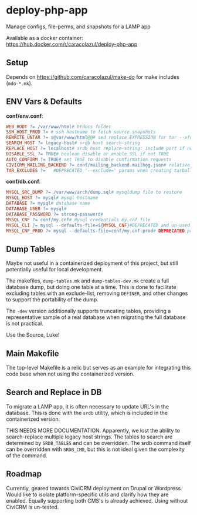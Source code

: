 # deploy-php-app
Manage configs, file-perms, and snapshots for a LAMP app

Available as a docker container: https://hub.docker.com/r/caracolazul/deploy-php-app

## Setup

Depends on https://github.com/caracolazul/make-do for make includes (`mdo-*.mk`).

## ENV Vars & Defaults

**conf/env.conf**:
```makefile
WEB_ROOT ?= /var/www/html# htdocs folder
SSH_HOST_PROD ?= # ssh hostname to fetch source snapshots
REWRITE_UNTAR ?= s@var/www/html@@# sed replace EXPRESSION for tar --xform=EXPRESSION
SEARCH_HOST ?= legacy-host# srdb host search-string
REPLACE_HOST ?= localhost# srdb host replace-string: include port if non-standard (80)
DISABLE_SSL ?= TRUE# boolean disable or enable SSL if not TRUE
AUTO_CONFIRM ?= TRUE# set TRUE to disable confirmation requests
CIVICRM_MAILING_BACKEND ?= conf/mailing_backend.mailhog.json# relative path to json input-file to cv api4 Setting.set
TAR_EXCLUDES ?=   #DEPRECATED '--exclude=' params when creating tarballs
```

**conf/db.conf**:
```makefile
MYSQL_SRC_DUMP ?= /var/www/arch/dump.sql# mysqldump file to restore
MYSQL_HOST ?= mysql# mysql hostname
DATABASE ?= mysql# database name
DATABASE_USER ?= mysql#
DATABASE_PASSWORD ?= strong-password#
MYSQL_CNF ?= conf/my.cnf# mysql credentials my.cnf file
MYSQL_CLI ?= mysql --defaults-file=${MYSQL_CNF}#DEPRECATED and un-used
MYSQL_CNF_PROD ?= mysql --defaults-file=conf/my.cnf.prod# DEPRECATED prod credentials my.cnf file
```

## Dump Tables

Maybe not useful in a containerized deployment of this project, but still potentially useful for local development.

The makefiles, `dump-tables.mk` and `dump-tables-dev.mk` create a full database dump, but doing one table at a time. This is done to facilitate excluding tables with an exclude-list, removing `DEFINER`, and other changes to support the portability of the dump.

The `-dev` version additionally supports truncating tables, providing a representative sample of a real database when migrating the full database is not practical.

Use the Source, Luke!

## Main Makefile

The top-level Makefile is a relic but serves as an example for integrating this code base when not using the containerized version.

## Search and Replace in DB

To migrate a LAMP app, it is often necessary to update URL's in the database. This is done with the `srdb` utility, which is included in the containerized version.

THIS NEEDS MORE DOCUMENTATION.
Apparently, we lost the ability to search-replace multiple legacy host strings.
The tables to search are determined by `SRDB_TABLES` and can be overridden.
The srdb command itself can be overridden with `SRDB_CMD`, but this is not ideal given the complexity of the command.

## Roadmap

Currently, geared towards CiviCRM deployment on Drupal or Wordpress. Would like to isolate platform-specific utils and clarify how they are enabled. Equally supporting both CMS's is already achieved. Using without CiviCRM is un-tested.

